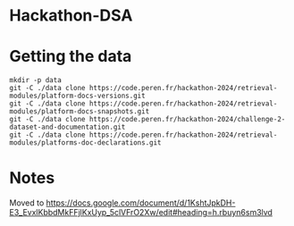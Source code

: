 # Hackathon-DSA

# Getting the data
```
mkdir -p data
git -C ./data clone https://code.peren.fr/hackathon-2024/retrieval-modules/platform-docs-versions.git
git -C ./data clone https://code.peren.fr/hackathon-2024/retrieval-modules/platform-docs-snapshots.git
git -C ./data clone https://code.peren.fr/hackathon-2024/challenge-2-dataset-and-documentation.git
git -C ./data clone https://code.peren.fr/hackathon-2024/retrieval-modules/platforms-doc-declarations.git
```

# Notes

Moved to https://docs.google.com/document/d/1KshtJpkDH-E3_EvxlKbbdMkFFjlKxUyp_5clVFrO2Xw/edit#heading=h.rbuyn6sm3lvd
